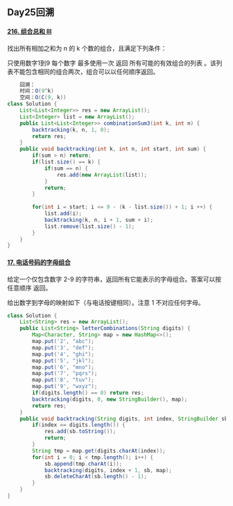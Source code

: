 ## Day25回溯

#### [216. 组合总和 III](https://leetcode.cn/problems/combination-sum-iii/)

找出所有相加之和为 n 的 k 个数的组合，且满足下列条件：

只使用数字1到9
每个数字 最多使用一次 
返回 所有可能的有效组合的列表 。该列表不能包含相同的组合两次，组合可以以任何顺序返回。

```java
	回溯：
    时间：O(9^k)
    空间：O(C(9, k))
class Solution {
    List<List<Integer>> res = new ArrayList();
    List<Integer> list = new ArrayList();
    public List<List<Integer>> combinationSum3(int k, int n) {
        backtracking(k, n, 1, 0);
        return res; 
    }
    public void backtracking(int k, int n, int start, int sum) {
        if(sum > n) return;
        if(list.size() == k) {
            if(sum == n) {
                res.add(new ArrayList(list));
            }
            return;
        }
       
        for(int i = start; i <= 9 - (k - list.size()) + 1; i ++) {
            list.add(i);
            backtracking(k, n, i + 1, sum + i);
            list.remove(list.size() - 1);
        }
    }
}
```

#### [17. 电话号码的字母组合](https://leetcode.cn/problems/letter-combinations-of-a-phone-number/)

给定一个仅包含数字 2-9 的字符串，返回所有它能表示的字母组合。答案可以按 任意顺序 返回。

给出数字到字母的映射如下（与电话按键相同）。注意 1 不对应任何字母。

```java
class Solution {
    List<String> res = new ArrayList();
    public List<String> letterCombinations(String digits) {
        Map<Character, String> map = new HashMap<>();
        map.put('2', "abc");
        map.put('3', "def");
        map.put('4', "ghi");
        map.put('5', "jkl");
        map.put('6', "mno");
        map.put('7', "pqrs");
        map.put('8', "tuv");
        map.put('9', "wxyz");
        if(digits.length() == 0) return res;
        backtracking(digits, 0, new StringBuilder(), map);
        return res;      
    }
    public void backtracking(String digits, int index, StringBuilder sb, Map<Character, String> map) {
        if(index == digits.length()) {
            res.add(sb.toString());
            return;
        }
        String tmp = map.get(digits.charAt(index));
        for(int i = 0; i < tmp.length(); i++) {
            sb.append(tmp.charAt(i));
            backtracking(digits, index + 1, sb, map);
            sb.deleteCharAt(sb.length() - 1);
        }
    }
}
```

